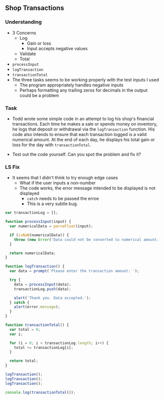 ## Shop Transactions

### Understanding
- 3 Concerns
  + Log
    * Gain or loss
    * Input accepts negative values
  + Validate
  + Total
- `processInput`
- `logTransaction`
- `transactionTotal`
- The three tasks seems to be working properly with the test inputs I used
  + The program appropriately handles negative inputs
  + Perhaps formatting any trailing zeros for decimals in the output could be a problem

### Task
- Todd wrote some simple code in an attempt to log his shop's financial transactions. Each time he makes a sale or spends money on inventory, he logs that deposit or withdrawal via the `logTransaction` function. His code also intends to ensure that each transaction logged is a valid numerical amount. At the end of each day, he displays his total gain or loss for the day with `transactionTotal`.

- Test out the code yourself. Can you spot the problem and fix it?


### LS Fix
- It seems that I didn't think to try enough edge cases
  + What if the user inputs a non-number
  + The code works, the error message intended to be displayed is not displayed
    * `catch` needs to be passed the erroe
    * This is a very subtle bug.

```js
var transactionLog = [];

function processInput(input) {
  var numericalData = parseFloat(input);

  if (isNaN(numericalData)) {
    throw (new Error('Data could not be converted to numerical amount.'));
  }

  return numericalData;
}

function logTransaction() {
  var data = prompt('Please enter the transaction amount: ');

  try {
    data = processInput(data);
    transactionLog.push(data);

    alert('Thank you. Data accepted.');
  } catch {
    alert(error.message);
  }
}

function transactionTotal() {
  var total = 0;
  var i;

  for (i = 0; i < transactionLog.length; i++) {
    total += transactionLog[i];
  }

  return total;
}

logTransaction();
logTransaction();
logTransaction();

console.log(transactionTotal());
```
